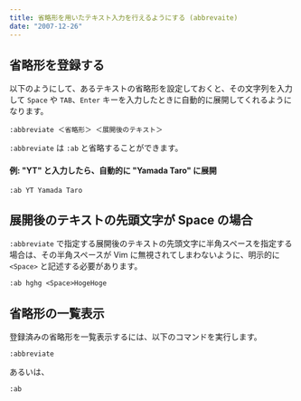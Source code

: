 ```yaml
---
title: 省略形を用いたテキスト入力を行えるようにする (abbrevaite)
date: "2007-12-26"
---
```



省略形を登録する
----

以下のようにして、あるテキストの省略形を設定しておくと、その文字列を入力して `Space` や `TAB`、`Enter` キーを入力したときに自動的に展開してくれるようになります。

~~~
:abbreviate ＜省略形＞ ＜展開後のテキスト＞
~~~

`:abbreviate` は `:ab` と省略することができます。

#### 例: "YT" と入力したら、自動的に "Yamada Taro" に展開

~~~
:ab YT Yamada Taro
~~~


展開後のテキストの先頭文字が Space の場合
----

`:abbreviate` で指定する展開後のテキストの先頭文字に半角スペースを指定する場合は、その半角スペースが Vim に無視されてしまわないように、明示的に `<Space>` と記述する必要があります。

~~~
:ab hghg <Space>HogeHoge
~~~


省略形の一覧表示
----

登録済みの省略形を一覧表示するには、以下のコマンドを実行します。

~~~
:abbreviate
~~~

あるいは、

~~~
:ab
~~~

